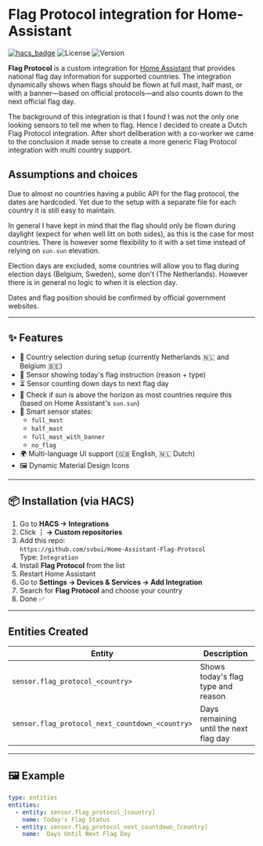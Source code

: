 # Flag Protocol integration for Home-Assistant

[![hacs_badge](https://img.shields.io/badge/HACS-Custom-orange.svg)](https://hacs.xyz/)
![License](https://img.shields.io/github/license/svbui/Home-Assistant-Flag-Protocol)
![Version](https://img.shields.io/github/v/release/svbui/Home-Assistant-Flag-Protocol?include_prereleases&sort=semver)

**Flag Protocol** is a custom integration for [Home Assistant](https://www.home-assistant.io/) that provides national flag day information for supported countries. The integration dynamically shows when flags should be flown at full mast, half mast, or with a banner—based on official protocols—and also counts down to the next official flag day.

The background of this integration is that I found I was not the only one looking sensors to tell me when to flag. Hence I decided to create a Dutch Flag Protocol integration. After short deliberation with a co-worker we came to the conclusion it made sense to create a more generic Flag Protocol integration with multi country support. 

## Assumptions and choices
Due to almost no countries having a public API for the flag protocol, the dates are hardcoded. Yet due to the setup with a separate file for each country it is still easy to maintain. 

In general I have kept in mind that the flag should only be flown during daylight (expect for when well litt on both sides), as this is the case for most countries. There is however some flexibility to it with a set time instead of relying on `sun.sun` elevation.

Election days are excluded, some countries will allow you to flag during election days (Belgium, Sweden), some don't (The Netherlands). However there is in general no logic to when it is election day.

Dates and flag position should be confirmed by official government websites.

---

## ✨ Features

- 🔄 Country selection during setup (currently Netherlands 🇳🇱 and Belgium 🇧🇪)
- 📅 Sensor showing today's flag instruction (reason + type)
- ⏳ Sensor counting down days to next flag day
- 🌅 Check if sun is above the horizon as most countries require this (based on Home Assistant's `sun.sun`)
- 🧠 Smart sensor states:
  - `full_mast`
  - `half_mast`
  - `full_mast_with_banner`
  - `no_flag`
- 🌍 Multi-language UI support (🇬🇧 English, 🇳🇱 Dutch)
- 🖼 Dynamic Material Design Icons

---

## 📦 Installation (via HACS)

1. Go to **HACS → Integrations**
2. Click **⋮ → Custom repositories**
3. Add this repo:  
   `https://github.com/svbui/Home-Assistant-Flag-Protocol`  
   Type: `Integration`
4. Install **Flag Protocol** from the list
5. Restart Home Assistant
6. Go to **Settings → Devices & Services → Add Integration**
7. Search for **Flag Protocol** and choose your country
8. Done ✅

---

## Entities Created

| Entity                                 | Description                                    |
|-------------------------------------------------|------------------------------------------------|
| `sensor.flag_protocol_<country>`                | Shows today's flag type and reason             |
| `sensor.flag_protocol_next_countdown_<country>` | Days remaining until the next flag day         |

---

## 🖼 Example

```yaml
type: entities
entities:
  - entity: sensor.flag_protocol_[country]
    name: Today's Flag Status
  - entity: sensor.flag_protocol_next_countdown_[country]
    name:  Days Until Next Flag Day

```
